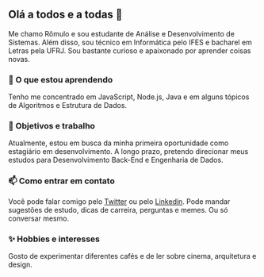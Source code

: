## Olá a todos e a todas 👋

Me chamo Rômulo e sou estudante de Análise e Desenvolvimento de Sistemas. Além disso, sou técnico em Informática pelo IFES e bacharel em Letras pela UFRJ. Sou bastante curioso e apaixonado por aprender coisas novas. 

### 📖 O que estou aprendendo
Tenho me concentrado em JavaScript, Node.js, Java e em alguns tópicos de Algoritmos e Estrutura de Dados. 

### 🔮 Objetivos e trabalho
Atualmente, estou em busca da minha primeira oportunidade como estagiário em desenvolvimento. A longo prazo, pretendo direcionar meus estudos para Desenvolvimento Back-End e Engenharia de Dados.

### 📫 Como entrar em contato
Você pode falar comigo pelo [Twitter](https://twitter.com/andradeoromulo) ou pelo [Linkedin](https://www.linkedin.com/in/romuloandrade/). Pode mandar sugestões de estudo, dicas de carreira, perguntas e memes. Ou só conversar mesmo.

### ✨ Hobbies e interesses 
Gosto de experimentar diferentes cafés e de ler sobre cinema, arquitetura e design.   

